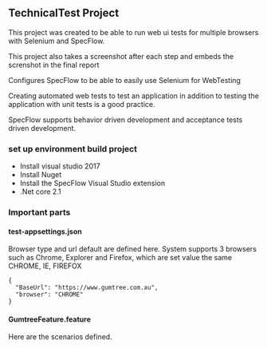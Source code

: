 ## TechnicalTest Project
This project was created to be able to run web ui tests for multiple browsers with Selenium and SpecFlow. 

This project also takes a screenshot after each step and embeds the screnshot in the final report 

Configures SpecFlow to be able to easily use Selenium for WebTesting

Creating automated web tests to test an application in addition to testing the application with unit tests is a good practice. 

SpecFlow supports behavior driven development and acceptance tests driven development.

### set up environment build project
- Install visual studio 2017
- Install Nuget
- Install the SpecFlow Visual Studio extension
- .Net core 2.1

### Important parts
#### test-appsettings.json
Browser type and url default are defined here. System supports 3 browsers such as Chrome, Explorer and Firefox, which are set value the same CHROME, IE, FIREFOX 

```
{
  "BaseUrl": "https://www.gumtree.com.au",
  "browser": "CHROME"
}

```
#### GumtreeFeature.feature
Here are the scenarios defined.
